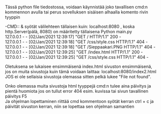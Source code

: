 Tässä python file tiedostossa, voidaan käynnistää joko tavallisen cmd:n kommennon avulla tai perus sovelluksen sisäisen alhaalla komento rivin tyyppin

-CMD:: & syötät välilehteen tällaisen kuin: localhost:8080 , koska http.Server(pälä, 8080) on määritetty tällaisena
Python main.py<br>
127.0.0.1 - - [02/Jan/2021 12:39:17] "GET / HTTP/1.1" 200 - <br>
127.0.0.1 - - [02/Jan/2021 12:39:18] "GET /css/style.css HTTP/1.1" 404 - <br>
127.0.0.1 - - [02/Jan/2021 12:39:18] "GET /Sieppaakari.PNG HTTP/1.1" 404 - <br>
127.0.0.1 - - [02/Jan/2021 12:39:25] "GET /index.html HTTP/1.1" 200 - <br>
127.0.0.1 - - [02/Jan/2021 12:39:25] "GET /css/style.css HTTP/1.1" 404 - <br>

Oletuksena se lukaisee ensimmäisenä index.html sivuston ensimmäisenä, jos on muita sivustoja kuin tämä voidaan laittaa: localhost:8080/index2.html <br>
JOS ei ole sellaisia sivustoja olemassa sitten pelkä lukee "File not found".<br>

Onko olemassa muita sivustoja html tyyppejä cmd:n tulee aina päivitys ja pientä huomiota jos on tullut error 404 esim. kuvissa tai sivun tavallinen päivitys F5 <br>
Ja ohjelman lopettaminen riittää cmd kommentoon syötät kerran ctrl + c ja päivität sivuston kerran, niin se lopettaa sen ohjelman samantien <br>
